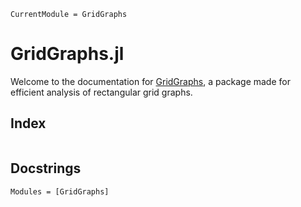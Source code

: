 ```@meta
CurrentModule = GridGraphs
```

# GridGraphs.jl

Welcome to the documentation for [GridGraphs](https://github.com/gdalle/GridGraphs.jl), a package made for efficient analysis of rectangular grid graphs.

## Index

```@index
```

## Docstrings

```@autodocs
Modules = [GridGraphs]
```
